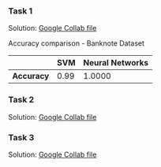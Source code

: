   ### Task 1
  
  Solution: [Google Collab file](https://colab.research.google.com/drive/17u8sQA24676Z6BUfe5wOL5c6h0y04weQ?usp=sharing) 
  
  Accuracy comparison - Banknote Dataset
  
 | | SVM | Neural Networks |
  |---|---|---|
  | **Accuracy** | 0.99 | 1.0000|
  
  
  ### Task 2
  
  Solution: [Google Collab file](https://colab.research.google.com/drive/11bgUQ4HvZo0dETI4roGbX2OzwP_nf6Wd?usp=sharing)
  
  ### Task 3
  
  Solution: [Google Collab file](https://colab.research.google.com/drive/1CxkkSFbkHfF7tXn9Fd-eQ4vRjMEAv8h1?usp=sharing)
